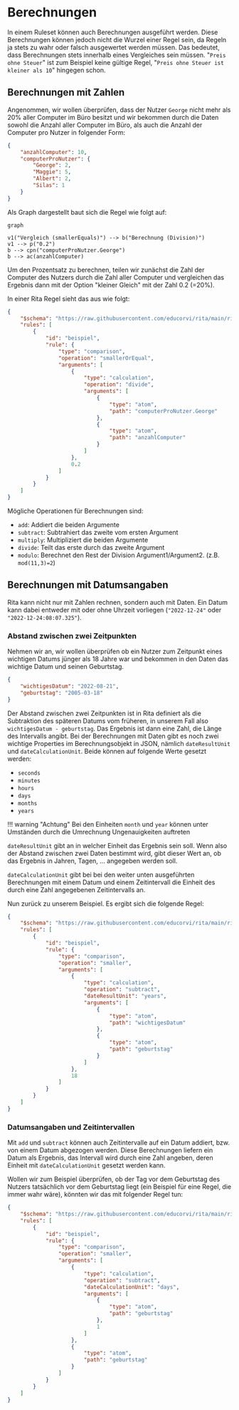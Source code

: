 # Berechnungen
In einem Ruleset können auch Berechnungen ausgeführt werden. Diese Berechnungen können jedoch nicht die Wurzel einer Regel sein, da Regeln ja stets zu wahr oder falsch ausgewertet werden müssen. Das bedeutet, dass Berechnungen stets innerhalb eines Vergleiches sein müssen. "`Preis ohne Steuer`" ist zum Beispiel keine gültige Regel, "`Preis ohne Steuer ist kleiner als 10`" hingegen schon.

## Berechnungen mit Zahlen
Angenommen, wir wollen überprüfen, dass der Nutzer `George` nicht mehr als 20% aller Computer im Büro besitzt und wir bekommen durch die Daten sowohl die Anzahl aller Computer im Büro, als auch die Anzahl der Computer pro Nutzer in folgender Form:
```json
{
    "anzahlComputer": 10,
    "computerProNutzer": {
        "George": 2,
        "Maggie": 5,
        "Albert": 2,
        "Silas": 1
    }
}
```
Als Graph dargestellt baut sich die Regel wie folgt auf:
```mermaid
graph

v1("Vergleich (smallerEquals)") --> b("Berechnung (Division)")
v1 --> p("0.2")
b --> cpn("computerProNutzer.George")
b --> ac(anzahlComputer)
```
Um den Prozentsatz zu berechnen, teilen wir zunächst die Zahl der Computer des Nutzers durch die Zahl aller Computer und vergleichen das Ergebnis dann mit der Option "kleiner Gleich" mit der Zahl 0.2 (=20%).

In einer Rita Regel sieht das aus wie folgt:
```json
{
    "$schema": "https://raw.githubusercontent.com/educorvi/rita/main/rita-core/src/schema/schema.json",
    "rules": [
        {
            "id": "beispiel",
            "rule": {
                "type": "comparison",
                "operation": "smallerOrEqual",
                "arguments": [
                    {
                        "type": "calculation",
                        "operation": "divide",
                        "arguments": [
                            {
                                "type": "atom",
                                "path": "computerProNutzer.George"
                            },
                            {
                                "type": "atom",
                                "path": "anzahlComputer"
                            }
                        ]
                    },
                    0.2
                ]
            }
        }
    ]
}
```
Mögliche Operationen für Berechnungen sind:

- `add`: Addiert die beiden Argumente
- `subtract`: Subtrahiert das zweite vom ersten Argument
- `multiply`: Multipliziert die beiden Argumente
- `divide`: Teilt das erste durch das zweite Argument
- `modulo`: Berechnet den Rest der Division Argument1/Argument2. (z.B. `mod(11,3)=2`)

## Berechnungen mit Datumsangaben
Rita kann nicht nur mit Zahlen rechnen, sondern auch mit Daten. Ein Datum kann dabei entweder mit oder ohne Uhrzeit vorliegen (`"2022-12-24"` oder `"2022-12-24:08:07.325"`).

### Abstand zwischen zwei Zeitpunkten
Nehmen wir an, wir wollen überprüfen ob ein Nutzer zum Zeitpunkt eines wichtigen Datums jünger als 18 Jahre war und bekommen in den Daten das wichtige Datum und seinen Geburtstag.
```json
{
    "wichtigesDatum": "2022-08-21",
    "geburtstag": "2005-03-18"
}
```
Der Abstand zwischen zwei Zeitpunkten ist in Rita definiert als die Subtraktion des späteren Datums vom früheren, in unserem Fall also `wichtigesDatum - geburtstag`. Das Ergebnis ist dann eine Zahl, die Länge des Intervalls angibt.
Bei der Berechnungen mit Daten gibt es noch zwei wichtige Properties im Berechnungsobjekt in JSON, nämlich `dateResultUnit` und `dateCalculationUnit`. Beide können auf folgende Werte gesetzt werden:

- `seconds`
- `minutes`
- `hours`
- `days`
- `months`
- `years`

!!! warning "Achtung"
    Bei den Einheiten `month` und `year` können unter Umständen durch die Umrechnung Ungenauigkeiten auftreten

`dateResultUnit` gibt an in welcher Einheit das Ergebnis sein soll. Wenn also der Abstand zwischen zwei Daten bestimmt wird, gibt dieser Wert an, ob das Ergebnis in Jahren, Tagen, ... angegeben werden soll.

`dateCalculationUnit` gibt bei bei den weiter unten ausgeführten Berechnungen mit einem Datum und einem Zeitintervall die Einheit des durch eine Zahl angegebenen Zeitintervalls an.

Nun zurück zu unserem Beispiel. Es ergibt sich die folgende Regel:
```json
{
    "$schema": "https://raw.githubusercontent.com/educorvi/rita/main/rita-core/src/schema/schema.json",
    "rules": [
        {
            "id": "beispiel",
            "rule": {
                "type": "comparison",
                "operation": "smaller",
                "arguments": [
                    {
                        "type": "calculation",
                        "operation": "subtract",
                        "dateResultUnit": "years",
                        "arguments": [
                            {
                                "type": "atom",
                                "path": "wichtigesDatum"
                            },
                            {
                                "type": "atom",
                                "path": "geburtstag"
                            }
                        ]
                    },
                    18
                ]
            }
        }
    ]
}
```

### Datumsangaben und Zeitintervallen
Mit `add` und `subtract` können auch Zeitintervalle auf ein Datum addiert, bzw. von einem Datum abgezogen werden. Diese Berechnungen liefern ein Datum als Ergebnis, das Intervall wird durch eine Zahl angeben, deren Einheit mit `dateCalculationUnit` gesetzt werden kann.

Wollen wir zum Beispiel überprüfen, ob der Tag vor dem Geburtstag des Nutzers tatsächlich vor dem Geburtstag liegt (ein Beispiel für eine Regel, die immer wahr wäre), könnten wir das mit folgender Regel tun:
```json
{
    "$schema": "https://raw.githubusercontent.com/educorvi/rita/main/rita-core/src/schema/schema.json",
    "rules": [
        {
            "id": "beispiel",
            "rule": {
                "type": "comparison",
                "operation": "smaller",
                "arguments": [
                    {
                        "type": "calculation",
                        "operation": "subtract",
                        "dateCalculationUnit": "days",
                        "arguments": [
                            {
                                "type": "atom",
                                "path": "geburtstag"
                            },
                            1
                        ]
                    },
                    {
                        "type": "atom",
                        "path": "geburtstag"
                    }
                ]
            }
        }
    ]
}
```
